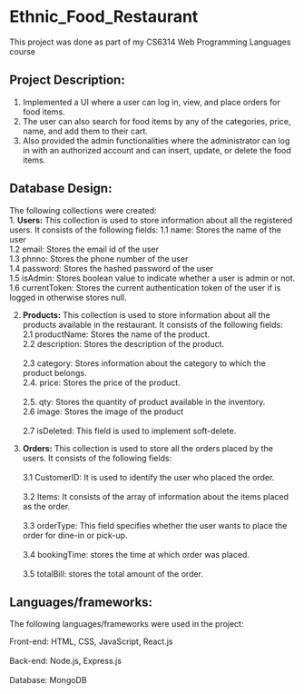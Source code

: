 # Ethnic_Food_Restaurant
This project was done as part of my CS6314 Web Programming Languages course

## Project Description:
1. Implemented a UI where a user can log in, view, and place orders for food items.
2. The user can also search for food items by any of the categories, price, name, and add them to their cart.
3. Also provided the admin functionalities where the administrator can log in with an authorized account and can insert, update, or delete the food items.

## Database Design:
The following collections were created:<br />                                                                                  1. <strong>Users:</strong> This collection is used to store information about all the registered users. It consists of the following fields:
1.1 name: Stores the name of the user <br />
1.2 email: Stores the email id of the user<br /> 
1.3 phnno: Stores the phone number of the user<br /> 
1.4 password: Stores the hashed password of the user<br /> 
1.5 isAdmin: Stores boolean value to indicate whether a user is admin or not.<br />
1.6 currentToken: Stores the current authentication token of the user if is logged in otherwise stores null.<br />  
  
2. <strong>Products:</strong> This collection is used to store information about all the products available in the restaurant. It consists of the following fields:<br /> 
2.1 productName: Stores the name of the product.<br /> 
2.2 description: Stores the description of the product.<br />  
2.3 category: Stores information about the category to which the product belongs.<br />
2.4. price: Stores the price of the product.<br />  
2.5. qty: Stores the quantity of product available in the inventory.<br /> 
2.6 image: Stores the image of the product<br />  
2.7 isDeleted: This field is used to implement soft-delete.<br />  
  
3. <strong>Orders:</strong> This collection is used to store all the orders placed by the users. It consists of the following fields:<br />  
3.1 CustomerID: It is used to identify the user who placed the order. <br />  
3.2 Items: It consists of the array of information about the items placed as the order. <br />  
3.3 orderType: This field specifies whether the user wants to place the order for dine-in or pick-up. <br />  
3.4 bookingTime: stores the time at which order was placed. <br />  
3.5 totalBill: stores the total amount of the order. <br />  
  
## Languages/frameworks:
The following languages/frameworks were used in the project: <br />  

Front-end: HTML, CSS, JavaScript, React.js  <br />  
Back-end: Node.js, Express.js <br />  
Database: MongoDB <br />  


